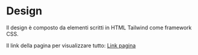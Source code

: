 # Design
Il design è composto da elementi scritti in HTML Tailwind come framework CSS.

Il link della pagina per visualizzare tutto: [Link pagina]()

